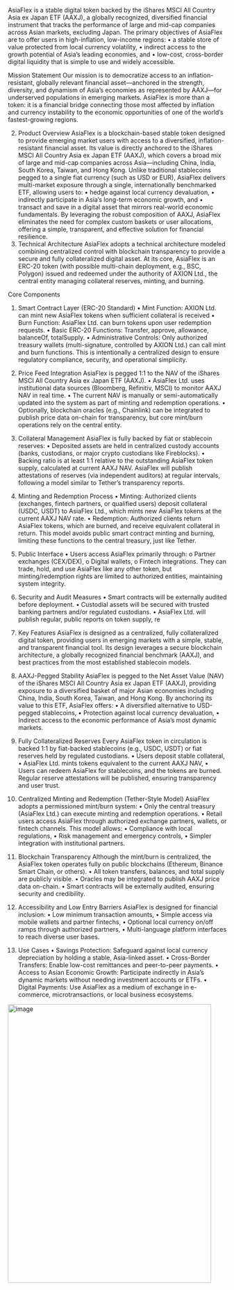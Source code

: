 AsiaFlex is a stable digital token backed by the iShares MSCI All Country Asia ex Japan ETF (AAXJ), a globally recognized, diversified financial instrument that tracks the performance of large and mid-cap companies across Asian markets, excluding Japan.
The primary objectives of AsiaFlex are to offer users in high-inflation, low-income regions:
•	a stable store of value protected from local currency volatility,
•	indirect access to the growth potential of Asia’s leading economies, and
•	low-cost, cross-border digital liquidity that is simple to use and widely accessible.
 
Mission Statement
Our mission is to democratize access to an inflation-resistant, globally relevant financial asset—anchored in the strength, diversity, and dynamism of Asia’s economies as represented by AAXJ—for underserved populations in emerging markets.
AsiaFlex is more than a token:
it is a financial bridge connecting those most affected by inflation and currency instability to the economic opportunities of one of the world’s fastest-growing regions.
 
2. Product Overview
AsiaFlex is a blockchain-based stable token designed to provide emerging market users with access to a diversified, inflation-resistant financial asset. Its value is directly anchored to the iShares MSCI All Country Asia ex Japan ETF (AAXJ), which covers a broad mix of large and mid-cap companies across Asia—including China, India, South Korea, Taiwan, and Hong Kong.
Unlike traditional stablecoins pegged to a single fiat currency (such as USD or EUR), AsiaFlex delivers multi-market exposure through a single, internationally benchmarked ETF, allowing users to:
•	hedge against local currency devaluation,
•	indirectly participate in Asia’s long-term economic growth, and
•	transact and save in a digital asset that mirrors real-world economic fundamentals.
By leveraging the robust composition of AAXJ, AsiaFlex eliminates the need for complex custom baskets or user allocations, offering a simple, transparent, and effective solution for financial resilience.
3. Technical Architecture
AsiaFlex adopts a technical architecture modeled combining centralized control with blockchain transparency to provide a secure and fully collateralized digital asset.
At its core, AsiaFlex is an ERC-20 token (with possible multi-chain deployment, e.g., BSC, Polygon) issued and redeemed under the authority of AXION Ltd., the central entity managing collateral reserves, minting, and burning.
 
Core Components
1. Smart Contract Layer (ERC-20 Standard)
•	Mint Function: AXION Ltd. can mint new AsiaFlex tokens when sufficient collateral is received 
•	Burn Function: AsiaFlex Ltd. can burn tokens upon user redemption requests.
•	Basic ERC-20 Functions: Transfer, approve, allowance, balanceOf, totalSupply.
•	Administrative Controls: Only authorized treasury wallets (multi-signature, controlled by AXION Ltd.) can call mint and burn functions.
This is intentionally a centralized design to ensure regulatory compliance, security, and operational simplicity.
 
2. Price Feed Integration
AsiaFlex is pegged 1:1 to the NAV of the iShares MSCI All Country Asia ex Japan ETF (AAXJ).
•	AsiaFlex Ltd. uses institutional data sources (Bloomberg, Refinitiv, MSCI) to monitor AAXJ NAV in real time.
•	The current NAV is manually or semi-automatically updated into the system as part of minting and redemption operations.
•	Optionally, blockchain oracles (e.g., Chainlink) can be integrated to publish price data on-chain for transparency, but core mint/burn operations rely on the central entity.
 
3. Collateral Management
AsiaFlex is fully backed by fiat or stablecoin reserves:
•	Deposited assets are held in centralized custody accounts (banks, custodians, or major crypto custodians like Fireblocks).
•	Backing ratio is at least 1:1 relative to the outstanding AsiaFlex token supply, calculated at current AAXJ NAV.
AsiaFlex will publish attestations of reserves (via independent auditors) at regular intervals, following a model similar to Tether’s transparency reports.
 
4. Minting and Redemption Process
•	Minting:
Authorized clients (exchanges, fintech partners, or qualified users) deposit collateral (USDC, USDT) to AsiaFlex Ltd., which mints new AsiaFlex tokens at the current AAXJ NAV rate.
•	Redemption:
Authorized clients return AsiaFlex tokens, which are burned, and receive equivalent collateral in return.
This model avoids public smart contract minting and burning, limiting these functions to the central treasury, just like Tether.
 
5. Public Interface
•	Users access AsiaFlex primarily through:
o	Partner exchanges (CEX/DEX),
o	Digital wallets,
o	Fintech integrations.
They can trade, hold, and use AsiaFlex like any other token, but minting/redemption rights are limited to authorized entities, maintaining system integrity.
 
6. Security and Audit Measures
•	Smart contracts will be externally audited before deployment.
•	Custodial assets will be secured with trusted banking partners and/or regulated custodians.
•	AsiaFlex Ltd. will publish regular, public reports on token supply, re
4. Key Features
AsiaFlex is designed as a centralized, fully collateralized digital token, providing users in emerging markets with a simple, stable, and transparent financial tool. Its design leverages a secure blockchain architecture, a globally recognized financial benchmark (AAXJ), and best practices from the most established stablecoin models.
 
1. AAXJ-Pegged Stability
AsiaFlex is pegged to the Net Asset Value (NAV) of the iShares MSCI All Country Asia ex Japan ETF (AAXJ), providing exposure to a diversified basket of major Asian economies including China, India, South Korea, Taiwan, and Hong Kong.
By anchoring its value to this ETF, AsiaFlex offers:
•	A diversified alternative to USD-pegged stablecoins,
•	Protection against local currency devaluation,
•	Indirect access to the economic performance of Asia’s most dynamic markets.
2. Fully Collateralized Reserves
Every AsiaFlex token in circulation is backed 1:1 by fiat-backed stablecoins (e.g., USDC, USDT) or fiat reserves held by regulated custodians.
•	Users deposit stable collateral,
•	AsiaFlex Ltd. mints tokens equivalent to the current AAXJ NAV,
•	Users can redeem AsiaFlex for stablecoins, and the tokens are burned.
Regular reserve attestations will be published, ensuring transparency and user trust.
3. Centralized Minting and Redemption (Tether-Style Model)
AsiaFlex adopts a permissioned mint/burn system:
•	Only the central treasury (AsiaFlex Ltd.) can execute minting and redemption operations.
•	Retail users access AsiaFlex through authorized exchange partners, wallets, or fintech channels.
This model allows:
•	Compliance with local regulations,
•	Risk management and emergency controls,
•	Simpler integration with institutional partners.
4. Blockchain Transparency
Although the mint/burn is centralized, the AsiaFlex token operates fully on public blockchains (Ethereum, Binance Smart Chain, or others).
•	All token transfers, balances, and total supply are publicly visible.
•	Oracles may be integrated to publish AAXJ price data on-chain.
•	Smart contracts will be externally audited, ensuring security and credibility.
5. Accessibility and Low Entry Barriers
AsiaFlex is designed for financial inclusion:
•	Low minimum transaction amounts,
•	Simple access via mobile wallets and partner fintechs,
•	Optional local currency on/off ramps through authorized partners,
•	Multi-language platform interfaces to reach diverse user bases.
6. Use Cases
•	Savings Protection: Safeguard against local currency depreciation by holding a stable, Asia-linked asset.
•	Cross-Border Transfers: Enable low-cost remittances and peer-to-peer payments.
•	Access to Asian Economic Growth: Participate indirectly in Asia’s dynamic markets without needing investment accounts or ETFs.
•	Digital Payments: Use AsiaFlex as a medium of exchange in e-commerce, microtransactions, or local business ecosystems.
<img width="468" height="641" alt="image" src="https://github.com/user-attachments/assets/aad36bb8-bd2c-4498-9e59-bb5d4d46052c" />
